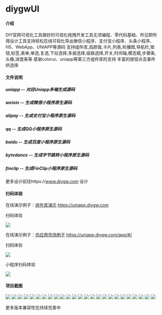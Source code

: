 # diygwUI

#### 介绍
DIY官网可视化工具做好的可视化拖拽开发工具无须编程、零代码基础、所见即所得设计工具支持轻松在线可视化导出微信小程序、支付宝小程序、头条小程序、H5、WebApp、UNIAPP等源码 支持组件库,高颜值,卡片,列表,轮播图,导航栏,按钮,标签,表单,单选,复选,下拉选择,多层选择,级联选择,开关,时间轴,模态框,步骤条,头像,进度条等
感谢colorui、uniapp等第三方组件库的支持
丰富的按钮点击事件供选择

#### 文件说明
##### uniapp -- 对应Uniapp多端生成源码
##### weixin -- 生成微信小程序原生源码
##### alipay -- 生成支付宝小程序原生源码
##### qq -- 生成QQ小程序原生源码
##### baidu -- 生成百度小程序原生源码
##### bytedance -- 生成字节跳转小程序原生源码
##### finclip -- 生成FinClip小程序原生源码

更多设计前往https://www.diygw.com 设计


#### 扫码体验

在线演示例子：[组件库演示](https://uniapp.diygw.com) https://uniapp.diygw.com

扫码体验

[![](https://libs.diygw.com/upload/uniapp.png)](https://libs.diygw.com/upload/uniapp.png)

在线演示例子：[仿应用市场例子](https://uniapp.diygw.com/app/#/)  https://uniapp.diygw.com/app/#/

扫码体验

[![](https://libs.diygw.com/upload/uniapp-app.png)](https://libs.diygw.com/upload/uniapp-app.png)

小程序扫码体验

[![](https://libs.diygw.com/upload/diygwcom.jpg)](https://libs.diygw.com/upload/diygwcom.jpg)


#### 项目截图
[![](https://libs.diygw.com/upload/exporttype.png)](https://libs.diygw.com/upload/exporttype.png)
[![](https://libs.diygw.com/upload/ok4.png)](https://libs.diygw.com/upload/ok4.png)
[![](https://libs.diygw.com/upload/ok5.png)](https://libs.diygw.com/upload/ok5.png)
[![](https://libs.diygw.com/upload/ok6.png)](https://libs.diygw.com/upload/ok6.png)
[![](https://libs.diygw.com/upload/ok7.png)](https://libs.diygw.com/upload/ok7.png)
[![](https://libs.diygw.com/upload/1.png)](https://libs.diygw.com/upload/1.png)
[![](https://libs.diygw.com/upload/1.png)](https://libs.diygw.com/upload/1.png)
[![](https://libs.diygw.com/upload/2.png)](https://libs.diygw.com/upload/2.png)
[![](https://libs.diygw.com/upload/3.png)](https://libs.diygw.com/upload/3.png)
[![](https://libs.diygw.com/upload/4.png)](https://libs.diygw.com/upload/4.png)
[![](https://libs.diygw.com/upload/5.png)](https://libs.diygw.com/upload/5.png)
[![](https://libs.diygw.com/upload/6.png)](https://libs.diygw.com/upload/6.png)
[![](https://libs.diygw.com/upload/7.png)](https://libs.diygw.com/upload/7.png)
[![](https://libs.diygw.com/upload/8.png)](https://libs.diygw.com/upload/8.png)
[![](https://libs.diygw.com/upload/9.png)](https://libs.diygw.com/upload/9.png)
[![](https://libs.diygw.com/upload/10.png)](https://libs.diygw.com/upload/10.png)
[![](https://libs.diygw.com/upload/11.png)](https://libs.diygw.com/upload/11.png)
[![](https://libs.diygw.com/upload/12.png)](https://libs.diygw.com/upload/12.png)
[![](https://libs.diygw.com/upload/1.jpg)](https://libs.diygw.com/upload/1.jpg)
[![](https://libs.diygw.com/upload/2.jpg)](https://libs.diygw.com/upload/2.jpg)
[![](https://libs.diygw.com/upload/3.jpg)](https://libs.diygw.com/upload/3.jpg)
[![](https://libs.diygw.com/upload/4.jpg)](https://libs.diygw.com/upload/4.jpg)
[![](https://libs.diygw.com/upload/5.jpg)](https://libs.diygw.com/upload/5.jpg)
[![](https://libs.diygw.com/upload/6.jpg)](https://libs.diygw.com/upload/6.jpg)
[![](https://libs.diygw.com/upload/7.jpg)](https://libs.diygw.com/upload/7.jpg)


更多版本兼容性在持续完善中


